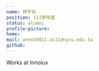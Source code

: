 ```yaml
---
name: 林芊佑
position: 111學年度
status: alumni
profile-picture:
home:
mail: anne10811.ai11@nycu.edu.tw
github:
---
```

Works at Innolux
